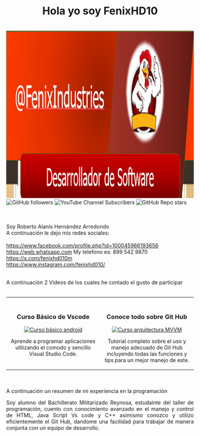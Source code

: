 <div align="center">
<h1 aling="center">Hola yo soy FenixHD10</h1> <br>
</div>
<img src="imagen_2024-10-23_075934461.png" alt="Imagen centrada" width="100%" height="450px">
<img alt="GitHub followers" src="https://img.shields.io/github/followers/FenixHD10">
<img alt="YouTube Channel Subscribers" src="https://img.shields.io/youtube/channel/subscribers/UCMDbs6Khe3_AWB1W6shnCog">
<img alt="GitHub Repo stars" src="https://img.shields.io/github/stars/FenixHD10/hola">

<br><br>
Soy Roberto Alanís Hernández Arredondo <br>
A continuación le dejo mis redes sociales: <br><br>
https://www.facebook.com/profile.php?id=100045966193656 <br>
https://web.whatsapp.com My telefono es: 899 542 9870 <br>
https://x.com/fenixhd010m <br>
https://www.instagram.com/fenixhd010/ <br><br>


  A continuación 2 Videos de los cuales he contado el gusto de participar <br><br>



<table>
<tr>
<td width="50%">
<h3 align="center">Curso Básico de Vscode</h3>
<div align="center">
<a href="https://youtu.be/CxF3ykWP1H4?si=P8IzJSMRjlk8_Iff" target="_blank"><img src="https://i.ytimg.com/vi/CxF3ykWP1H4/hq720.jpg?sqp=-oaymwEXCNAFEJQDSFryq4qpAwkIARUAAIhCGAE=&rs=AOn4CLA3bYEZI7qhUoGh5uckzqJ4QqMykw" width="400" alt="Curso básico android"></a>
<br>
<p>Aprende a programar aplicaciones utilizando el comodo y sencillo Visual Studio Code.</p>
</div>
                                                                                     
</td>
<td width="50%"><br>
<h3 align="center">Conoce todo sobre Git Hub</h3>
<div align="center">                                       
<a href="https://youtu.be/3GymExBkKjE?si=4oxJGJaEBkqIjFeR" target="_blank"><img src="https://i.ytimg.com/vi/3GymExBkKjE/hq720.jpg?sqp=-oaymwEXCNAFEJQDSFryq4qpAwkIARUAAIhCGAE=&rs=AOn4CLCUb4rEmYj6lS17GfVI_Gdh1-fccQv " width="400" alt="Curso arquitectura MVVM"></a>
<br>
</p>Tutorial completo sobre el uso y manejo adecuado de Git Hub incluyendo todas las funciones y tips para un mejor manejo de este.</p>
</div>                                                             
</table>                                                                                 
</div>


<br><br>
A continuación un resumen de mi experiencia en la programación
<br>

<div align="justify">
<p aling="justify">Soy alumno del Bachillerato Militarizado Reynosa, estudainte del taller de programación, cuento con conocimiento avanzado en el manejo y control de HTML, Java Script Vs code y C++  asimismo conozco y utilizo eficientemente el Git Hub, dandome una facilidad para trabajar de manera conjunta con un equipo de desarrollo.</p>
</div>
<!--- https://www.youtube.com/@robertoalanishernandezarre4001
FenixHD10/FenixHD10 is a ✨ special ✨ repository because its `README.md` (this file) appears on your GitHub profile.
You can click the Preview link to take a look at your changes.
--->
